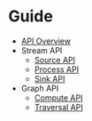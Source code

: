 # Guide
* [API Overview](1.overview.md)
* Stream API
    * [Source API](4.stream/source.md)
    * [Process API](4.stream/process.md)
    * [Sink API](4.stream/sink.md)
* Graph API
    * [Compute API](3.graph/compute.md)
    * [Traversal API](3.graph/traversal.md)
